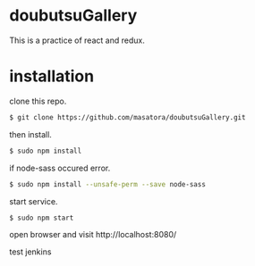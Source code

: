 # doubutsuGallery
This is a practice of react and redux.

# installation
clone this repo.
```bash
$ git clone https://github.com/masatora/doubutsuGallery.git
```
then install.
```bash
$ sudo npm install
```
if node-sass occured error.
```bash   
$ sudo npm install --unsafe-perm --save node-sass
```
start service.
```bash
$ sudo npm start
```
open browser and visit http://localhost:8080/

test jenkins
